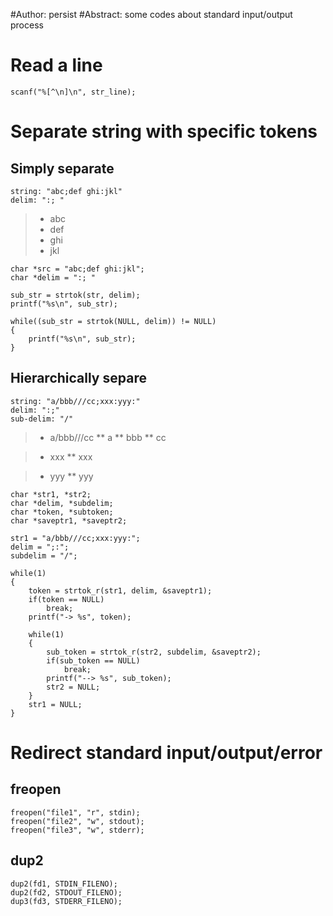 #Author: persist
#Abstract: some codes about standard input/output process

# Read a line

```
scanf("%[^\n]\n", str_line);
```

# Separate string with specific tokens

## Simply separate

	string: "abc;def ghi:jkl"
	delim: ":; "

> * abc
> * def
> * ghi
> * jkl

```
char *src = "abc;def ghi:jkl";
char *delim = ":; "

sub_str = strtok(str, delim);
printf("%s\n", sub_str);

while((sub_str = strtok(NULL, delim)) != NULL)
{
    printf("%s\n", sub_str);
}
```

## Hierarchically separe

	string: "a/bbb///cc;xxx:yyy:"
	delim: ":;"
	sub-delim: "/"

> * a/bbb///cc
> ** a
> ** bbb
> ** cc

> * xxx
> ** xxx

> * yyy
> ** yyy

```
char *str1, *str2;
char *delim, *subdelim;
char *token, *subtoken;
char *saveptr1, *saveptr2;

str1 = "a/bbb///cc;xxx:yyy:";
delim = ";:";
subdelim = "/";

while(1) 
{
    token = strtok_r(str1, delim, &saveptr1);
    if(token == NULL)
        break;
    printf("-> %s", token);

    while(1)
    {
        sub_token = strtok_r(str2, subdelim, &saveptr2);
        if(sub_token == NULL)
            break;
        printf("--> %s", sub_token);
        str2 = NULL;
    }
    str1 = NULL;
}

``` 

# Redirect standard input/output/error

## freopen

```
freopen("file1", "r", stdin);
freopen("file2", "w", stdout);
freopen("file3", "w", stderr);
```

## dup2

```
dup2(fd1, STDIN_FILENO);
dup2(fd2, STDOUT_FILENO);
dup3(fd3, STDERR_FILENO);
```
